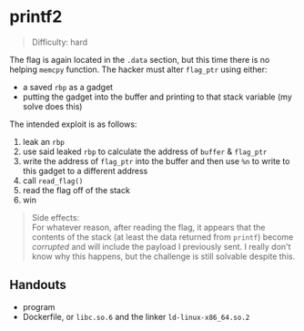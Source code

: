 # printf2

>Difficulty: hard

The flag is again located in the `.data` section, but this time there is
no helping `memcpy` function. The hacker must alter `flag_ptr` using either:

- a saved `rbp` as a gadget
- putting the gadget into the buffer and printing to that stack variable (my solve does this)

The intended exploit is as follows:

1. leak an `rbp`
1. use said leaked `rbp` to calculate the address of `buffer` & `flag_ptr`
1. write the address of `flag_ptr` into the buffer and then use `%n` to write to this gadget to a different address
1. call `read_flag()`
1. read the flag off of the stack
1. win

>Side effects:  
>For whatever reason, after reading the flag, it appears that
>the contents of the stack (at least the data returned from `printf`)
>become *corrupted* and will include the payload I previously sent.
>I really don't know why this happens, but the challenge is still solvable despite this.

## Handouts

- program
- Dockerfile, or `libc.so.6` and the linker `ld-linux-x86_64.so.2`
